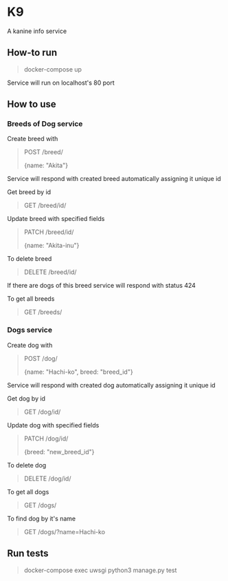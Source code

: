 # K9    
A kanine info service

## How-to run
> docker-compose up

Service will run on localhost's 80 port

## How to use

### Breeds of Dog service
Create breed with 
> POST /breed/
>
> {name: "Akita"} 

Service will respond with created breed automatically assigning it unique id 

Get breed by id
> GET /breed/id/

Update breed with specified fields
> PATCH /breed/id/
>
> {name: "Akita-inu"}

To delete breed
> DELETE /breed/id/

If there are dogs of this breed service will respond with status 424

To get all breeds 
> GET /breeds/

### Dogs service
Create dog with 
> POST /dog/
>
> {name: "Hachi-ko", breed: "breed_id"}

Service will respond with created dog automatically assigning it unique id 

Get dog by id
> GET /dog/id/

Update dog with specified fields
> PATCH /dog/id/
>
> {breed: "new_breed_id"}

To delete dog
> DELETE /dog/id/

To get all dogs 
>GET /dogs/

To find dog by it's name 
> GET /dogs/?name=Hachi-ko

## Run tests
> docker-compose exec uwsgi python3 manage.py test  
